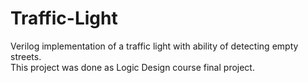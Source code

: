 # Traffic-Light
Verilog implementation of a traffic light with ability of detecting empty streets.<br />
This project was done as Logic Design course final project. <br />
